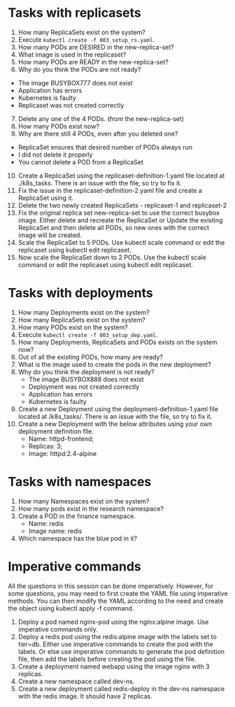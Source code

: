 # Tasks with replicasets

1. How many ReplicaSets exist on the system?
2. Execute `kubectl create -f 003_setup_rs.yaml`.
3. How many PODs are DESIRED in the new-replica-set?
4. What image is used in the replicaset?
5. How many PODs are READY in the new-replica-set?
6. Why do you think the PODs are not ready?

- The image BUSYBOX777 does not exist
- Application has errors
- Kubernetes is faulty
- Replicaset was not created correctly

7. Delete any one of the 4 PODs. (from the new-replica-set)
8. How many PODs exist now?
9. Why are there still 4 PODs, even after you deleted one?

- ReplicaSet ensures that desired number of PODs always run
- I did not delete it properly
- You cannot delete a POD from a ReplicaSet

10. Create a ReplicaSet using the replicaset-definition-1.yaml file located at ./k8s_tasks. There is an issue with the file, so try to fix it.
11. Fix the issue in the replicaset-definition-2.yaml file and create a ReplicaSet using it.
12. Delete the two newly created ReplicaSets - replicaset-1 and replicaset-2
13. Fix the original replica set new-replica-set to use the correct busybox image.
    Either delete and recreate the ReplicaSet or Update the existing ReplicaSet and then delete all PODs, so new ones with the correct image will be created.
14. Scale the ReplicaSet to 5 PODs. Use kubectl scale command or edit the replicaset using kubectl edit replicaset.
15. Now scale the ReplicaSet down to 2 PODs. Use the kubectl scale command or edit the replicaset using kubectl edit replicaset.

# Tasks with deployments

1. How many Deployments exist on the system?
2. How many ReplicaSets exist on the system?
3. How many PODs exist on the system?
4. Execute `kubectl create -f 003_setup_dep.yaml`.
5. How many Deployments, ReplicaSets and PODs exists on the system now?
4. Out of all the existing PODs, how many are ready?
5. What is the image used to create the pods in the new deployment?
6. Why do you think the deployment is not ready?
   - The image BUSYBOX888 does not exist
   - Deployment was not created correctly
   - Application has errors
   - Kubernetes is faulty
7. Create a new Deployment using the deployment-definition-1.yaml file located at /k8s_tasks/.
   There is an issue with the file, so try to fix it.
8. Create a new Deployment with the below attributes using your own deployment definition file.
   - Name: httpd-frontend;
   - Replicas: 3;
   - Image: httpd:2.4-alpine

# Tasks with namespaces

1. How many Namespaces exist on the system?
2. How many pods exist in the research namespace?
3. Create a POD in the finance namespace.
   - Name: redis
   - Image name: redis
4. Which namespace has the blue pod in it?

# Imperative commands

All the questions in this session can be done imperatively. However, for some questions, you may need to first create the YAML file using imperative methods. You can then modify the YAML according to the need and create the object using kubectl apply -f command.

1. Deploy a pod named nginx-pod using the nginx:alpine image. Use imperative commands only.
2. Deploy a redis pod using the redis:alpine image with the labels set to tier=db. Either use imperative commands to create the pod with the labels. Or else use imperative commands to generate the pod definition file, then add the labels before creating the pod using the file.
3. Create a deployment named webapp using the image nginx with 3 replicas.
4. Create a new namespace called dev-ns.
5. Create a new deployment called redis-deploy in the dev-ns namespace with the redis image. It should have 2 replicas.
